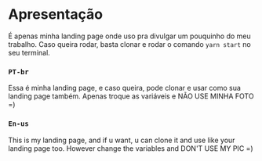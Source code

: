# Apresentação

É apenas minha landing page onde uso pra divulgar um pouquinho do meu trabalho. Caso queira rodar, basta clonar e rodar o comando `yarn start` no seu terminal.

### `PT-br`

Essa é minha landing page, e caso queira, pode clonar e usar como sua landing page também. Apenas troque as variáveis e NÃO USE MINHA FOTO =)  

### `En-us`

This is my landing page, and if u want, u can clone it and use like your landing page too. However change the variables and DON'T USE MY PIC =)
